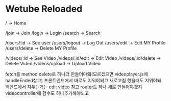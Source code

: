 # Wetube Reloaded

/ -> Home

/join -> Join
/login -> Login
/search -> Search

/users/:id -> See user
/users/logout -> Log Out
/users/edit -> Edit MY Profile
/users/delete -> Delete MY Profile 

/videos/:id -> See Video
/videos/:id/edit -> Edit Video
/videos/:id/delete -> Delete Video
/videos/upload -> Upload Video



fetch를 method delete로 하나더 만들어야돼(모르겠으면 videoplayer.js에 handleEnded참고) 프론트엔드에서 바로도 지워야되고 새로고침 했을때도 지워야돼 백엔드에서 지우는거는 edit video 참고 router도 하나 새로 만들어야겠지
videocontroller에 함수도 하나추가해야되고